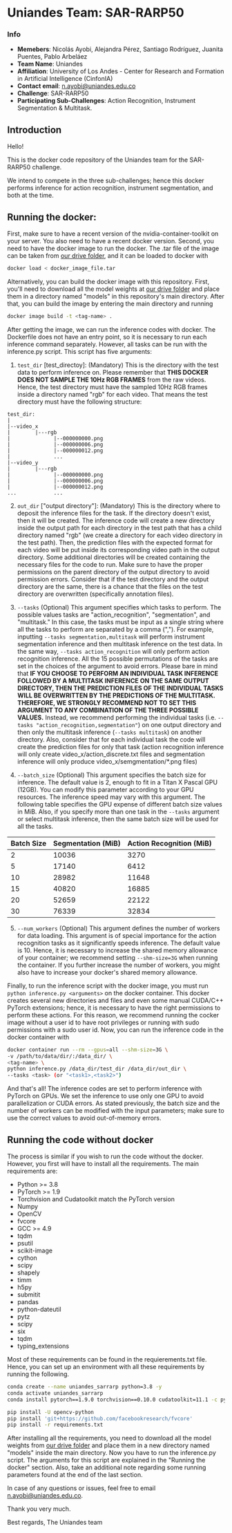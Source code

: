 # Uniandes Team: SAR-RARP50 

### Info
- **Memebers**: Nicolás Ayobi, Alejandra Pérez, Santiago Rodríguez, Juanita Puentes, Pablo Arbeláez
- **Team Name**: Uniandes 
- **Affiliation**: University of Los Andes - Center for Research and Formation in Artificial Intelligence (CinfonIA)
- **Contact email**: n.ayobi@uniandes.edu.co
- **Challenge**: SAR-RARP50
- **Participating Sub-Challenges**: Action Recognition, Instrument Segmentation & Multitask.

## Introduction
Hello!

This is the docker code repository of the Uniandes team for the SAR-RARP50 challenge.

We intend to compete in the three sub-challenges; hence this docker performs inference for action recognition, instrument segmentation, 
and both at the time.

## Running the docker:

First, make sure to have a recent version of the nvidia-container-toolkit on your server. You also need to have a recent docker version. Second, you need to have the docker image to run the docker. The .tar file of the image can be taken from [our drive folder](https://drive.google.com/drive/folders/107NVWt-2bTZMj8dO87D2M41RKGHqfA4L?usp=sharing), and it can be loaded to docker with

```sh
docker load < docker_image_file.tar
```

Alternatively, you can build the docker image with this repository. First, you'll need to download all the model weights at [our drive folder](https://drive.google.com/drive/folders/107NVWt-2bTZMj8dO87D2M41RKGHqfA4L?usp=sharing) and place them in a directory named "models" in this repository's main directory. After that, you can build the image by entering the main directory and running
```sh
docker image build -t <tag-name> .
```

After getting the image, we can run the inference codes with docker. The Dockerfile does not have an entry point, so it is necessary to run each inference command separately. However, all tasks can be run with the inference.py script. This script has five arguments: 


1) ```test_dir``` [test_directoy]: (Mandatory) This is the directory with the test data to perform inference on. Please remember that **THIS DOCKER DOES NOT SAMPLE THE 10Hz RGB FRAMES** from the raw videos. Hence, the test directory must have the sampled 10Hz RGB frames inside a directory named "rgb" for each video. That means the test directory must have the following structure:

```tree
test_dir:
|
|--video_x
|        |---rgb
|              |--000000000.png
|              |--000000006.png
|              |--000000012.png
|              ...
|--video_y
|        |---rgb
|              |--000000000.png
|              |--000000006.png
|              |--000000012.png
...            ...
```
2) ```out_dir``` ["output directory"]: (Mandatory) This is the directory where to deposit the inference files for the task. If the directory doesn't exist, then it will be created. The inference code will create a new directory inside the output path for each directory in the test path that has a child directory named "rgb" (we create a directory for each video directory in the test path). Then, the prediction files with the expected format for each video will be put inside its corresponding video path in the output directory. Some additional directories will be created containing the necessary files for the code to run. Make sure to have the proper permissions on the parent directory of the output directory to avoid permission errors. Consider that if the test directory and the output directory are the same, there is a chance that the files on the test directory are overwritten (specifically annotation files).

3) ```--tasks``` (Optional) This argument specifies which tasks to perform. The possible values tasks are "action_recognition", "segmentation", and "multitask." In this case, the tasks must be input as a single string where all the tasks to perform are separated by a comma (","). For example, inputting ```--tasks segmentation,multitask``` will perform instrument segmentation inference and then multitask inference on the test data. In the same way, ```--tasks action_recognition``` will only perform action recognition inference. All the 15 possible permutations of the tasks are set in the choices of the argument to avoid errors. Please bare in mind that **IF YOU CHOOSE TO PERFORM AN INDIVIDUAL TASK INFERENCE FOLLOWED BY A MULTITASK INFERENCE ON THE SAME OUTPUT DIRECTORY, THEN THE PREDICTION FILES OF THE INDIVIDUAL TASKS WILL BE OVERWRITTEN BY THE PREDICTIONS OF THE MULTITASK. THEREFORE, WE STRONGLY RECOMMEND NOT TO SET THIS ARGUMENT TO ANY COMBINATION OF THE THREE POSSIBLE VALUES.** Instead, we recommend performing the individual tasks (i.e. ```--tasks "action_recognition,segmentation"```) on one output directory and then only the multitask inference (```--tasks multitask```) on another directory. Also, consider that for each individual task the code will create the prediction files for only that task (action recognition inference will only create video_x/action_discrete.txt files and segmentation inference will only produce video_x/semgmentation/*.png files)

4) ```--batch_size``` (Optional) This argument specifies the batch size for inference. The default value is 2, enough to fit in a Titan X Pascal GPU (12GB). You can modify this parameter according to your GPU resources. The inference speed may vary with this argument. The following table specifies the GPU expense of different batch size values in MiB. Also, if you specify more than one task in the ```--tasks``` argument or select multitask inference, then the same batch size will be used for all the tasks.

| Batch Size | Segmentation (MiB) | Action Recognition (MiB) |
| ------ | ------ | ----- |
| 2 | 10036 | 3270 |
| 5 | 17140 | 6412 |
| 10 | 28982 | 11648 |
| 15 | 40820 | 16885 |
| 20 | 52659 | 22122 |
| 30 | 76339 | 32834 |

5) ```--num_workers``` (Optional) This argument defines the number of workers for data loading. This argument is of special importance for the action recognition tasks as it significantly speeds inference. The default value is 10. Hence, it is necessary to increase the shared memory allowance of your container; we recommend setting ```--shm-size=3G``` when running the container. If you further increase the number of workers, you might also have to increase your docker's shared memory allowance. 

Finally, to run the inference script with the docker image, you must run ```python inference.py <arguments>``` on the docker container. This docker creates several new directories and files and even some manual CUDA/C++ PyTorch extensions; hence, it is necessary to have the right permissions to perform these actions. For this reason, we recommend running the cocker image without a user id to have root privileges or running with sudo permissions with a sudo user id. Now, you can run the inference code in the docker container with
```sh
docker container run --rm --gpus=all --shm-size=3G \
-v /path/to/data/dir/:/data_dir/ \
<tag-name> \
python inference.py /data_dir/test_dir /data_dir/out_dir \
--tasks <task> (or "<task1>,<task2>")
```

And that's all!
The inference codes are set to perform inference with PyTorch on GPUs. We set the inference to use only one GPU to avoid parallelization or CUDA errors. As stated previously, the batch size and the number of workers can be modified with the input parameters; make sure to use the correct values to avoid out-of-memory errors. 

## Running the code without docker

The process is similar if you wish to run the code without the docker. However, you first will have to install all the requirements. The main requirements are:
- Python >= 3.8
- PyTorch >= 1.9
- Torchvision and Cudatoolkit match the PyTorch version
- Numpy 
- OpenCV
- fvcore
- GCC >= 4.9
- tqdm
- psutil
- scikit-image
- cython
- scipy
- shapely
- timm
- h5py
- submitit
- pandas
- python-dateutil
- pytz
- scipy
- six
- tqdm
- typing_extensions

Most of these requirements can be found in the requierements.txt file. Hence, you can set up an environment with all these requirements by running the following.

```sh
conda create --name uniandes_sarrarp python=3.8 -y
conda activate uniandes_sarrarp
conda install pytorch==1.9.0 torchvision==0.10.0 cudatoolkit=11.1 -c pytorch -c nvidia

pip install -U opencv-python
pip install 'git+https://github.com/facebookresearch/fvcore'
pip install -r requirements.txt
```

After installing all the requirements, you need to download all the model weights from [our drive folder](https://drive.google.com/drive/folders/107NVWt-2bTZMj8dO87D2M41RKGHqfA4L?usp=sharing) and place them in a new directory named "models" inside the main directory. Now you have to run the inference.py script. The arguments for this script are explained in the "Running the docker" section. Also, take an additional note regarding some running parameters found at the end of the last section. 

In case of any questions or issues, feel free to email n.ayobi@uniandes.edu.co.

Thank you very much. 

Best regards,
The Uniandes team